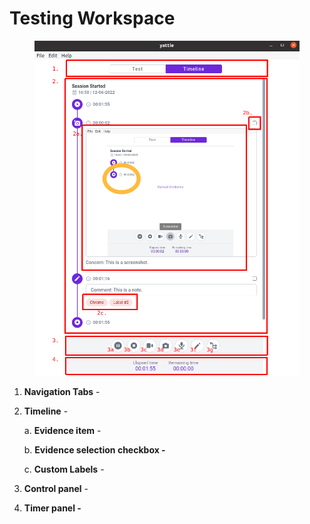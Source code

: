 # Testing Workspace

<figure><img src="../../.gitbook/assets/3-walkthrough-test-workspace.png" alt=""><figcaption></figcaption></figure>

1. **Navigation Tabs** -
2.  **Timeline** -

    &#x20;a.  **Evidence item** -&#x20;

    &#x20;b.  **Evidence selection checkbox -**

    &#x20;c.  **Custom Labels** -
3. **Control panel** -
4. **Timer panel -**

